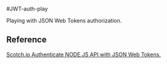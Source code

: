 #JWT-auth-play

Playing with JSON Web Tokens authorization.

## Reference
[Scotch.io Authenticate NODE.JS API with JSON Web Tokens.](https://scotch.io/tutorials/authenticate-a-node-js-api-with-json-web-tokens)
